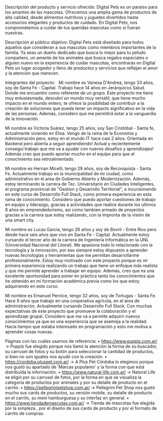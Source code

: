 Descripción del producto y servicio ofrecido:
Digital Pets es un paraíso para los amantes de las mascotas. Ofrecemos una amplia gama de productos de alta calidad, desde alimentos nutritivos y juguetes divertidos hasta accesorios elegantes y productos de cuidado. 
En Digital Pets, nos comprometemos a cuidar de tus queridas mascotas como si fueran nuestras.

Descripción al público objetivo:
Digital Pets está diseñado para todos aquellos que consideran a sus mascotas como miembros importantes de la familia. Ya seas un dueño dedicado que busca lo mejor para tu peludo compañero, un amante de los animales que busca regalos especiales o alguien nuevo en la experiencia de cuidar mascotas, encontrarás en Digital Pets un lugar acogedor y lleno de productos y servicios que reflejan el amor y la atención que merecen. 


Integrantes del proyecto:
 
Mi nombre es Vanesa D'Andrea, tengo 33 años, soy de Santa Fe - Capital. 
Trabajo hace 14 años en Jerárquicos Salud. Donde me encuentro como referente de un grupo.
Este proyecto me tiene muy entusiasmada, descubrí un mundo muy versátil, que tiene mucho impacto en el mundo entero, te ofrece la posibilidad de contribuir a la creación de soluciones que pueda tener un impacto significativo en la vida de las personas. Además, considero que me permitirá estar a la vanguardia de la innovación.

Mi nombre es Victoria Suárez, tengo 25 años, soy San Cristóbal - Santa fe, actualmente viviendo en Elisa.
Vengo de la rama de la Economía y Administración pero, estoy en el mundo IT hace casi 2 años. Orientada en Backend pero abierta a seguir aprendiendo! Actual y recientemente conseguí trabajo que me va a ayudar con nuevos desafíos y aprendizajes! Además creo que puedo aportar mucho en el equipo para que el conocimiento sea retroalimentado.

Mi nombre es Hernan Micelli, tengo 29 años, soy de Reconquista - Santa Fe. Actualmente trabajo en la municipalidad de mi ciudad, como administrativo en el area de Gobierno Abierto y Modernización. Además, estoy terminando la carrera de Tec. Universitario en Ciudades Inteligentes, el programa provincial de "Gestion y Desarrollo Territorial", e incursionando en este curso de Desarrollo Full Stack, como primera experiencia en esta rama de conocimiento. Considero que puedo aportar cuestiones de trabajo en equipo y liderazgo, gracias a actividades que realice durante los ultimos 8 años en emprendedurismo, asi como tambien armado de proyectos gracias a la carrera que estoy realizando, con la impronta de la visión de una smart city.

Mi nombre es Lucas Garcia, tengo 26 años y soy de Bovril - Entre Ríos pero desde hace seis años que vivo en Santa Fe - Capital. Actualmente estoy cursando el tercer año de la carrera de Ingeniería Informática en la UNL (Universidad Nacional del Litoral). Me apasiona todo lo relacionado con la tecnología y la innovación, por eso siempre estoy dispuesto a aprender nuevas tecnologías y herramientas que me permitan desarrollarme profesionalmente. Estoy muy motivado con este proyecto porque es mi primera experiencia realizando un trabajo que tiene un enfoque más realista y que me permite aprender a trabajar en equipo. Además, creo que es una excelente oportunidad para poner en práctica tanto los conocimientos que he obtenido en mi formación académica previa como los que estoy adquiriendo en este curso.

Mi nombre es Emanuel Pernice, tengo 32 años, soy de Tortugas - Santa Fe. Hace 9 años que trabajo en una cooperativa agrícola, en el área de administración. Actualmente cursando Desarrollo Full Stack. Con muchas expectativas de este proyecto que promueve la colaboración y el aprendizaje grupal. Considero que me va a permite adquirir nuevos conocimientos ya que es una experiencia que se asemeja a la realidad. Hacía tiempo que estaba interesado en programación y esto me motiva a aprender cosas nuevas.


Páginas con las cuáles usamos de referencia: 
    • https://www.puppis.com.ar/ → Puppis fue elegido porque nos llamó la atención la forma de su buscador, su carrusel de fotos y su botón para seleccionar la cantidad de productos, si bien no son iguales nos ayudó con la creación.
    • https://cordoba.pluspet.com.ar/ → A Plus Pet Córdoba lo elegimos porque nos gustó su apartado de 'Marcas populares' y la forma con que está distribuída la información.
    • https://www.natural-life.com.ar/ → Natural Life se eligió por su carrusel de fotos, por la forma en que se visualiza la categoría de productos por animales y por su detalle de producto en el carrito.
    • https://pellegrinipetshop.com.ar/ → Pellegrini Pet Shop nos gustó mucho sus cards de productos, su versión mobile, su detalle de producto en el carrito, su mení hamburguesa y su interfaz en general.
    • https://www.tiendademascotas.com.ar/ → Tienda de mascotas fue elegida por la simpleza , por el diseño de sus cards de producto y por el formato de carrito de compras.